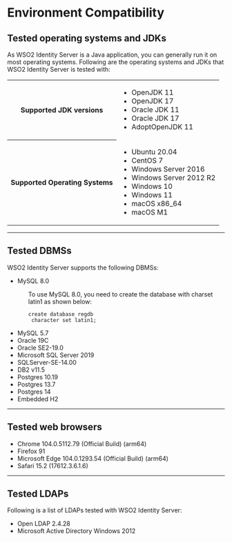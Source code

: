 # Environment Compatibility


## Tested operating systems and JDKs

As WSO2 Identity Server is a Java application, you can generally run it on most operating systems. Following are the operating systems and JDKs that WSO2 Identity Server is tested with:

<table>
	<tr>
		<th>Supported JDK versions</th>	
		<td>
			<ul>
				<li>OpenJDK 11</li>
				<li>OpenJDK 17</li>
				<li>Oracle JDK 11</li>
				<li>Oracle JDK 17</li>
				<li>AdoptOpenJDK 11</li>
			</ul>
		</td>
	</tr>
	<tr>
		<th>Supported Operating Systems</th>
		<td>
			<ul>
				<li>Ubuntu 20.04</li>
				<li>CentOS 7</li>
				<li>Windows Server 2016</li>
				<li>Windows Server 2012 R2</li>
				<li>Windows 10</li>
				<li>Windows 11</li>
				<li>macOS x86_64</li>
				<li>macOS M1</li>
			</ul>
		</td>
	</tr>
</table>

---

## Tested DBMSs

WSO2 Identity Server supports the following DBMSs:

<ul>
<li>MySQL 8.0</li>
    	<div style="margin-inline: 25px;" class="admonition warning">
     	<p class="admonition-title"></p>
     	<p>To use MySQL 8.0, you need to create the database with charset latin1 as shown below:</p>
     	<p><code>create database regdb <br> character set latin1; </code></p>
    	</div>
<li>MySQL 5.7</li>
<li>Oracle 19C</li>
<li>Oracle SE2-19.0</li>
<li>Microsoft SQL Server 2019</li>
<li>SQLServer-SE-14.00</li>
<li>DB2 v11.5</li>
<li>Postgres 10.19</li>
<li>Postgres 13.7</li>
<li>Postgres 14</li>
<li>Embedded H2</li>
</ul>


---

## Tested web browsers

<ul>
<li>Chrome 104.0.5112.79 (Official Build) (arm64)</li>
<li>Firefox 91</li>
<li>Microsoft Edge 104.0.1293.54 (Official Build) (arm64)</li>
<li>Safari 15.2 (17612.3.6.1.6)</li>
</ul>

---

## Tested LDAPs

Following is a list of LDAPs tested with WSO2 Identity Server:

<ul>
	<li>Open LDAP 2.4.28</li>
	<li>Microsoft Active Directory Windows 2012</li>
</ul>







